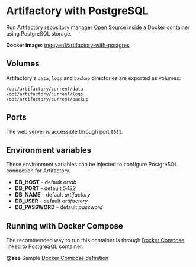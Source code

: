 # Artifactory with PostgreSQL

Run [Artifactory repository manager Open Source](https://www.jfrog.com/open-source/) inside a Docker container using PostgreSQL storage.

**Docker image:** [tnguyen1/artifactory-with-postgres](https://registry.hub.docker.com/u/tnguyen1/artifactory-with-postgres/)

## Volumes
Artifactory's `data`, `logs` and `backup` directories are exported as volumes:

    /opt/artifactory/current/data
    /opt/artifactory/current/logs
    /opt/artifactory/current/backup

## Ports
The web server is accessible through port `8081`.

## Environment variables

These environment variables can be injected to configure PostgreSQL connection for Artifactory.

- **DB_HOST** - default _artdb_
- **DB_PORT** - default _5432_
- **DB_NAME** - default _artifactory_
- **DB_USER** - default _artifactory_
- **DB_PASSWORD** - default _password_

## Running with Docker Compose

The recommended way to run this container is through [Docker Compose](https://docs.docker.com/compose/) linked to [PostgreSQL](https://registry.hub.docker.com/_/postgres/) container.

**@see** Sample [Docker Compose definition](https://github.com/tnguyen1/dockerfiles/tree/master/artifactory)

